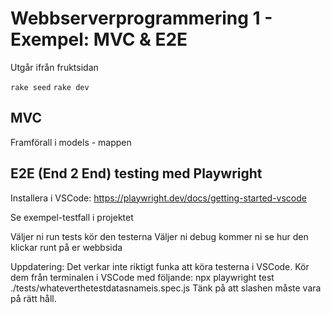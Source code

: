 # Webbserverprogrammering 1 - Exempel: MVC & E2E 

Utgår ifrån fruktsidan

`rake seed`
`rake dev`

## MVC
Framförall i models - mappen

## E2E (End 2 End) testing med Playwright

Installera i VSCode: https://playwright.dev/docs/getting-started-vscode

Se exempel-testfall i projektet

Väljer ni run tests kör den testerna
Väljer ni debug kommer ni se hur den klickar runt på er webbsida

Uppdatering: Det verkar inte riktigt funka att köra testerna i VSCode. Kör dem från terminalen i VSCode med följande: npx playwright test ./tests/whateverthetestdatasnameis.spec.js Tänk på att slashen måste vara på rätt håll.
